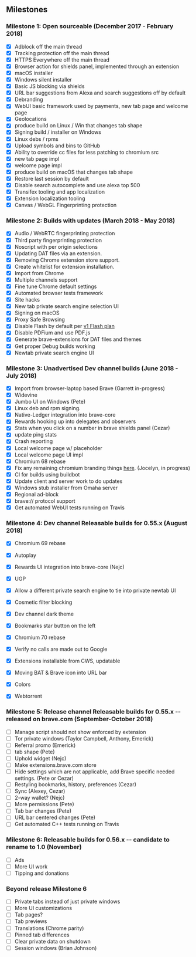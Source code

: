 ## Milestones

### Milestone 1: Open sourceable (December 2017 - February 2018)
- [x] Adblock off the main thread
- [x] Tracking protection off the main thread
- [x] HTTPS Everywhere off the main thread
- [x] Browser action for shields panel, implemented through an extension
- [x] macOS installer
- [x] Windows silent installer
- [x] Basic JS blocking via shields
- [x] URL bar suggestions from Alexa and search suggestions off by default
- [x] Debranding
- [x] WebUI basic framework used by payments, new tab page and welcome page
- [x] Geolocations
- [x] produce build on Linux / Win that changes tab shape
- [x] Signing build / installer on Windows
- [x] Linux debs / rpms
- [x] Upload symbols and bins to GitHub
- [x] Ability to override cc files for less patching to chromium src
- [x] new tab page impl
- [x] welcome page impl
- [x] produce build on macOS that changes tab shape
- [x] Restore last session by default
- [x] Disable search autocomplete and use alexa top 500
- [x] Transifex tooling and app localization
- [x] Extension localization tooling
- [x] Canvas / WebGL Fingerprinting protection

### Milestone 2: Builds with updates (March 2018 - May 2018)

- [x] Audio / WebRTC fingerprinting protection
- [x] Third party fingerprinting protection
- [x] Noscript with per origin selections
- [x] Updating DAT files via an extension.
- [x] Removing Chrome extension store support.
- [x] Create whitelist for extension installation.
- [x] Import from Chrome
- [x] Multiple channels support
- [x] Fine tune Chrome default settings
- [x] Automated browser tests framework
- [x] Site hacks
- [x] New tab private search engine selection UI
- [x] Signing on macOS
- [x] Proxy Safe Browsing
- [x] Disable Flash by default per [v1 Flash plan](https://github.com/brave/brave-browser/issues/30)
- [x] Disable PDFium and use PDF.js
- [x] Generate brave-extensions for DAT files and themes
- [x] Get proper Debug builds working
- [x] Newtab private search engine UI

### Milestone 3: Unadvertised Dev channel builds (June 2018 - July 2018)

- [x] Import from browser-laptop based Brave (Garrett in-progress)
- [x] Widevine
- [x] Jumbo UI on Windows (Pete)
- [x] Linux deb and rpm signing.
- [x] Native-Ledger integration into brave-core
- [x] Rewards hooking up into delegates and observers
- [x] Stats when you click on a number in brave shields panel (Cezar)
- [x] update ping stats
- [x] Crash reporting
- [x] Local welcome page w/ placeholder
- [x] Local welcome page UI impl
- [x] Chromium 68 rebase
- [x] Fix any remaining chromium branding things [here](https://github.com/brave/brave-browser/issues/212).  (Jocelyn, in progress)
- [x] CI for builds using buildbot
- [x] Update client and server work to do updates
- [x] Windows stub installer from Omaha server
- [x] Regional ad-block
- [x] brave:// protocol support
- [x] Get automated WebUI tests running on Travis

### Milestone 4: Dev channel Releasable builds for 0.55.x (August 2018)

- [x] Chromium 69 rebase
- [x] Autoplay
- [x] Rewards UI integration into brave-core (Nejc)
- [x] UGP
- [x] Allow a different private search engine to tie into private newtab UI
- [x] Cosmetic filter blocking
- [x] Dev channel dark theme
- [x] Bookmarks star button on the left
- [x] Chromium 70 rebase
- [x] Verify no calls are made out to Google
- [x] Extensions installable from CWS, updatable
- [x] Moving BAT & Brave icon into URL bar
- [x] Colors
- [x] Webtorrent


### Milestone 5: Release channel Releasable builds for 0.55.x -- released on brave.com (September-October 2018)

- [ ] Manage script should not show enforced by extension
- [ ] Tor private windows (Taylor Campbell, Anthony, Emerick)
- [ ] Referral promo (Emerick)
- [ ] tab shape (Pete)
- [ ] Uphold widget (Nejc)
- [ ] Make extensions.brave.com store
- [ ] Hide settings which are not applicable, add Brave specific needed settings. (Pete or Cezar)
- [ ] Restyling bookmarks, history, preferences (Cezar)
- [ ] Sync (Alexey, Cezar)
- [ ] 2-way wallet? (Nejc)
- [ ] More permissions (Pete)
- [ ] Tab bar changes (Pete)
- [ ] URL bar centered changes (Pete)
- [ ] Get automated C++ tests running on Travis

### Milestone 6: Releasable builds for 0.56.x -- candidate to rename to 1.0 (November)

- [ ] Ads
- [ ] More UI work
- [ ] Tipping and donations

### Beyond release Milestone 6

- [ ] Private tabs instead of just private windows
- [ ] More UI customizations
- [ ] Tab pages?
- [ ] Tab previews
- [ ] Translations (Chrome parity)
- [ ] Pinned tab differences
- [ ] Clear private data on shutdown
- [ ] Session windows (Brian Johnson)
